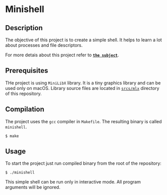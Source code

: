 # Minishell

## Description
The objective of this project is to create a simple shell. It helps to learn a lot about processes and file descriptors.

For more detais about this project refer to [**`the subject`**](en.subject.pdf).

## Prerequisites
THe project is using `MiniLibX` library. It is a tiny graphics library and can be used only on macOS. Library source files are located in [`srcs/mlx`](srcs/mlx) directory of this repository.

## Compilation
The project uses the `gcc` compiler in `Makefile`. The resulting binary is called `minishell`.

```shell
$ make
```

## Usage
To start the project just run compiled binary from the root of the repository:
```shell
$ ./minishell
```
 This simple shell can be run only in interactive mode. All program arguments will be ignored.